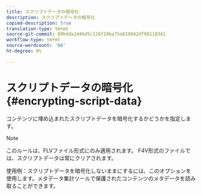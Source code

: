 ```yaml
---
title: スクリプトデータの暗号化
description: スクリプトデータの暗号化
copied-description: true
translation-type: tm+mt
source-git-commit: 89bdda1d4bd5c126f19ba75a819942df901183d1
workflow-type: tm+mt
source-wordcount: '66'
ht-degree: 0%

---
```



# スクリプトデータの暗号化{#encrypting-script-data}

コンテンツに埋め込まれたスクリプトデータを暗号化するかどうかを指定します。

>[!NOTE]
>
>このルールは、FLVファイル形式にのみ適用されます。 F4V形式のファイルでは、スクリプトデータは常にクリアされます。

使用例：スクリプトデータを暗号化しないままにするには、このオプションを使用します。メタデータ集計ツールで保護されたコンテンツのメタデータを読み取ることができます。
